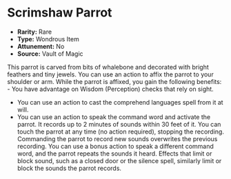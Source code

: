 # Scrimshaw Parrot

- **Rarity:** Rare
- **Type:** Wondrous Item
- **Attunement:** No
- **Source:** Vault of Magic

This parrot is carved from bits of whalebone and decorated with bright feathers and tiny jewels. You can use an action to affix the parrot to your shoulder or arm. While the parrot is affixed, you gain the following benefits: - You have advantage on Wisdom (Perception) checks that rely on sight.
- You can use an action to cast the comprehend languages spell from it at will.
- You can use an action to speak the command word and activate the parrot. It records up to 2 minutes of sounds within 30 feet of it. You can touch the parrot at any time (no action required), stopping the recording. Commanding the parrot to record new sounds overwrites the previous recording. You can use a bonus action to speak a different command word, and the parrot repeats the sounds it heard. Effects that limit or block sound, such as a closed door or the silence spell, similarly limit or block the sounds the parrot records.
